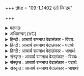 +++
title = "09-1_1402 एतो न्विन्द्रम्"

+++
<details><summary>पदपाठः</summary>

आ꣢। इ꣣त। उ। नु꣢। इ꣡न्द्र꣢꣯म्। स्त꣡वा꣢꣯म। शु꣣द्ध꣢म्। शु꣣द्धे꣡न꣢। सा꣡म्ना꣢꣯। शु꣣द्धैः꣢। उ꣣क्थैः꣢। वा꣣वृ꣢ध्वाꣳस꣢म्। शु꣣द्धैः꣢। आ꣣शी꣡र्वा꣢न्। आ꣣। शी꣡र्वा꣢꣯न्। म꣣मत्तु। १४०२।
</details>

<details><summary>अधिमन्त्रम् (VC)</summary>

- इन्द्रः
- तिरश्चीराङ्गिरसः
- अनुष्टुप्
- गान्धारः
</details>

<details><summary>हिन्दी : आचार्य रामनाथ वेदालंकार - विषयः</summary>

प्रथम ऋचा की व्याख्या पूर्वार्चिक में ३५० क्रमाङ्क पर अध्यात्म विषय में की गयी थी। यहाँ परमेश्वर,आचार्य और राजा का विषय वर्णित करते हैं।
</details>

<details><summary>हिन्दी : आचार्य रामनाथ वेदालंकार - पदार्थः</summary>

पदार्थान्वय -  हे साथियो! (एत उ)आओ, (नु)शीघ्र ही,तुम और हम मिलकर(शुद्धेन साम्ना)शुद्ध स्तोत्र से(शुद्धम्)शुद्ध(इन्द्रम्)परमात्मा,आचार्य वा राजा के(स्तवाम)गुणों का वर्णन करें।(शुद्धैः उक्थैः)शुद्ध स्तोत्रों वा वेदपाठों से(वावृध्वांसम्)वृद्धि को प्राप्त प्रत्येक स्तोता,शिष्य वा प्रजाजन को(अशीर्वान्)आशीर्वादों वा गोदुग्धों का अधिपति वह परमात्मा,आचार्य वा राजा(शुद्धैः)शुद्ध आशीर्वादों वा शुद्ध गोदुग्धों से(ममत्तु)आनन्दित करे ॥१॥
</details>

<details><summary>हिन्दी : आचार्य रामनाथ वेदालंकार - भावार्थः</summary>

भावार्थ -  स्तुति किये गये परमेश्वर,आचार्य और राजा स्तोताओं को आशीर्वाद देकर और दूध,घी आदि ऐश्वर्य देकर बढ़ाते हैं ॥१॥
</details>

<details><summary>संस्कृत : आचार्य रामनाथ वेदालंकार - विषयः</summary>

तत्र प्रथमा ऋक् पूर्वार्चिके ३५० क्रमाङ्केऽध्यात्मविषये व्याख्याता। अत्र परमेश्वरस्याचार्यस्य नृपतेश्च विषय उच्यते।
</details>

<details><summary>संस्कृत : आचार्य रामनाथ वेदालंकार - पदार्थः</summary>

पदार्थान्वय -  हे सखायः! (एत उ)आगच्छत खलु, (नु)क्षिप्रम्,यूयं वयं च संभूय(शुद्धेन साम्ना)पवित्रेण स्तोत्रेण(शुद्धम्)पवित्रम्(इन्द्रम्)परमात्मानम् आचार्यं नृपतिं वा(स्तवाम)स्तुयाम।(शुद्धैः उक्थैः)पवित्रैः स्तोत्रैः वेदपाठैर्वा(वावृध्वांसम्)वृद्धं प्रत्येकं स्तोतारं शिष्यं प्रजाजनं वा(आशीर्वान्)आशिषां गोपयसां वा अधिपतिः स परमात्मा,आचार्यः,नृपतिर्वा(शुद्धैः)शुद्धैराशीर्वादैः शुद्धैः गोपयोभिर्वा(ममत्तु)आनन्दयतु ॥१॥
</details>

<details><summary>संस्कृत : आचार्य रामनाथ वेदालंकार - भावार्थः</summary>

भावार्थ -  स्तुताः परमेश्वर आचार्यो नृपतिश्च स्तोतॄनाशीर्वादप्रदानेन दुग्धघृताद्यैश्वर्यप्रदानेन च वर्धयन्ति ॥१॥
</details>